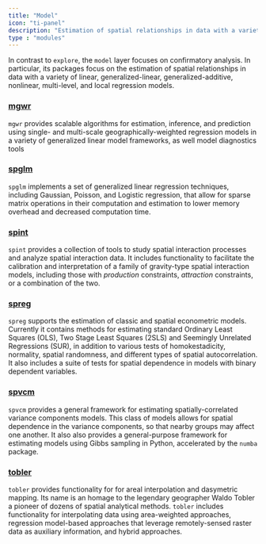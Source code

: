 ```yaml
---
title: "Model"
icon: "ti-panel"
description: "Estimation of spatial relationships in data with a variety of linear, generalized-linear, generalized-additive, and nonlinear models"
type : "modules"
---
```


In contrast to `explore`, the `model` layer focuses on confirmatory analysis. In particular, its packages focus on the estimation of spatial relationships in data with a variety of linear, generalized-linear, generalized-additive, nonlinear, multi-level, and local regression models.

### [mgwr](https://mgwr.readthedocs.io/en/latest/)

`mgwr` provides scalable algorithms for estimation, inference, and prediction using single- and multi-scale geographically-weighted regression models in a variety of generalized linear model frameworks, as well model diagnostics tools

### [spglm](https://github.com/pysal/spglm)

`spglm` implements a set of generalized linear regression techniques, including Gaussian, Poisson, and Logistic regression, that allow for sparse matrix operations in their computation and estimation to lower memory overhead and decreased computation time.

### [spint](https://github.com/pysal/spint)

`spint` provides a collection of tools to study spatial interaction processes and analyze spatial interaction data. It includes functionality to facilitate the calibration and interpretation of a family of gravity-type spatial interaction models, including those with *production* constraints, *attraction* constraints, or a combination of the two.

### [spreg](https://spreg.readthedocs.io/)

`spreg` supports the estimation of classic and spatial econometric models. Currently it contains methods for estimating standard Ordinary Least Squares (OLS), Two Stage Least Squares (2SLS) and Seemingly Unrelated Regressions (SUR), in addition to various tests of homokestadicity, normality, spatial randomness, and different types of spatial autocorrelation. It also includes a suite of tests for spatial dependence in models with binary dependent variables.

### [spvcm](https://github.com/pysal/spvcm)

`spvcm` provides a general framework for estimating spatially-correlated variance components models. This class of models allows for spatial dependence in the variance components, so that nearby groups may affect one another. It also also provides a general-purpose framework for estimating models using Gibbs sampling in Python, accelerated by the `numba` package.

### [tobler](http://pysal.org/tobler/)

`tobler` provides functionality for for areal interpolation and dasymetric mapping. Its name is an homage to the legendary geographer Waldo Tobler a pioneer of dozens of spatial analytical methods. `tobler` includes functionality for interpolating data using area-weighted approaches, regression model-based approaches that leverage remotely-sensed raster data as auxiliary information, and hybrid approaches.